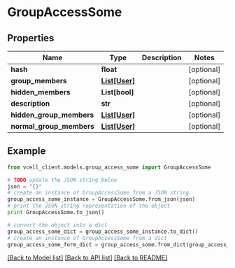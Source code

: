 # GroupAccessSome


## Properties
Name | Type | Description | Notes
------------ | ------------- | ------------- | -------------
**hash** | **float** |  | [optional] 
**group_members** | [**List[User]**](User.md) |  | [optional] 
**hidden_members** | **List[bool]** |  | [optional] 
**description** | **str** |  | [optional] 
**hidden_group_members** | [**List[User]**](User.md) |  | [optional] 
**normal_group_members** | [**List[User]**](User.md) |  | [optional] 

## Example

```python
from vcell_client.models.group_access_some import GroupAccessSome

# TODO update the JSON string below
json = "{}"
# create an instance of GroupAccessSome from a JSON string
group_access_some_instance = GroupAccessSome.from_json(json)
# print the JSON string representation of the object
print GroupAccessSome.to_json()

# convert the object into a dict
group_access_some_dict = group_access_some_instance.to_dict()
# create an instance of GroupAccessSome from a dict
group_access_some_form_dict = group_access_some.from_dict(group_access_some_dict)
```
[[Back to Model list]](../README.md#documentation-for-models) [[Back to API list]](../README.md#documentation-for-api-endpoints) [[Back to README]](../README.md)


